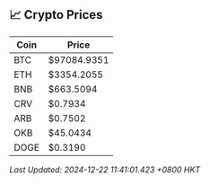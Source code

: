 ## 📈 Crypto Prices

| Coin | Price |
| ---- | ----- |
| BTC | $97084.9351 |
| ETH | $3354.2055 |
| BNB | $663.5094 |
| CRV | $0.7934 |
| ARB | $0.7502 |
| OKB | $45.0434 |
| DOGE | $0.3190 |

_Last Updated: 2024-12-22 11:41:01.423 +0800 HKT_
